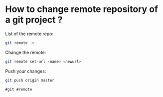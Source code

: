 # How to change remote repository of a git project ?

List of the remote repo:
```bash
git remote -v
```

Change the remote:
```bash
git remote set-url <name> <newurl>
```

Push your changes:
```bash
git push origin master
```

    #git #remote
